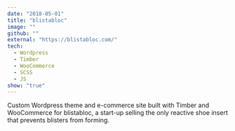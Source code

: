 ```yaml
---
date: "2018-05-01"
title: "blistabloc"
image: ""
github: ""
external: "https://blistabloc.com/"
tech:
  - Wordpress
  - Timber
  - WooCommerce
  - SCSS
  - JS
show: "true"
---
```


Custom Wordpress theme and e-commerce site built with Timber and WooCommerce for blistabloc, a start-up selling the only reactive shoe insert that prevents blisters from forming.
